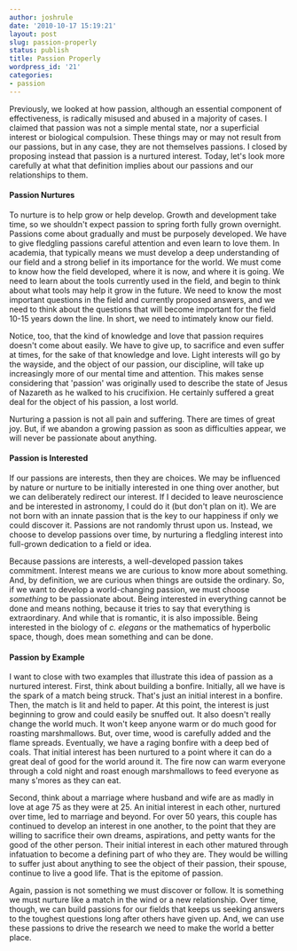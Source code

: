 ```yaml
---
author: joshrule
date: '2010-10-17 15:19:21'
layout: post
slug: passion-properly
status: publish
title: Passion Properly
wordpress_id: '21'
categories:
- passion
---
```


Previously, we looked at how passion, although an essential component of
effectiveness, is radically misused and abused in a majority of cases. I
claimed that passion was not a simple mental state, nor a superficial interest
or biological compulsion. These things may or may not result from our
passions, but in any case, they are not themselves passions. I closed by
proposing instead that passion is a nurtured interest. Today, let's look more
carefully at what that definition implies about our passions and our
relationships to them.

#### Passion Nurtures

To nurture is to help grow or help develop. Growth and development take time,
so we shouldn't expect passion to spring forth fully grown overnight. Passions
come about gradually and must be purposely developed. We have to give
fledgling passions careful attention and even learn to love them. In academia,
that typically means we must develop a deep understanding of our field and a
strong belief in its importance for the world. We must come to know how the
field developed, where it is now, and where it is going. We need to learn
about the tools currently used in the field, and begin to think about what
tools may help it grow in the future. We need to know the most important
questions in the field and currently proposed answers, and we need to think
about the questions that will become important for the field 10-15 years down
the line. In short, we need to intimately know our field.

Notice, too, that the kind of knowledge and love that passion requires doesn't
come about easily. We have to give up, to sacrifice and even suffer at times,
for the sake of that knowledge and love. Light interests will go by the
wayside, and the object of our passion, our discipline, will take up
increasingly more of our mental time and attention. This makes sense
considering that 'passion' was originally used to describe the state of Jesus
of Nazareth as he walked to his crucifixion. He certainly suffered a great
deal for the object of his passion, a lost world.

Nurturing a passion is not all pain and suffering. There are times of great
joy. But, if we abandon a growing passion as soon as difficulties appear, we
will never be passionate about anything.

#### Passion is Interested

If our passions are interests, then they are choices. We may be influenced by
nature or nurture to be initially interested in one thing over another, but we
can deliberately redirect our interest. If I decided to leave neuroscience and
be interested in astronomy, I could do it (but don't plan on it). We are not
born with an innate passion that is the key to our happiness if only we could
discover it. Passions are not randomly thrust upon us. Instead, we choose to
develop passions over time, by nurturing a fledgling interest into full-grown
dedication to a field or idea.

Because passions are interests, a well-developed passion takes commitment.
Interest means we are curious to know more about something. And, by
definition, we are curious when things are outside the ordinary. So, if we
want to develop a world-changing passion, we must choose _something_ to be
passionate about. Being interested in everything cannot be done and means
nothing, because it tries to say that everything is extraordinary. And while
that is romantic, it is also impossible. Being interested in the biology of
_c. elegans_ or the mathematics of hyperbolic space, though, does mean
something and can be done.

#### Passion by Example

I want to close with two examples that illustrate this idea of passion as a
nurtured interest. First, think about building a bonfire. Initially, all we
have is the spark of a match being struck. That's just an initial interest in
a bonfire. Then, the match is lit and held to paper. At this point, the
interest is just beginning to grow and could easily be snuffed out. It also
doesn't really change the world much. It won't keep anyone warm or do much
good for roasting marshmallows. But, over time, wood is carefully added and
the flame spreads. Eventually, we have a raging bonfire with a deep bed of
coals. That initial interest has been nurtured to a point where it can do a
great deal of good for the world around it. The fire now can warm everyone
through a cold night and roast enough marshmallows to feed everyone as many
s'mores as they can eat.

Second, think about a marriage where husband and wife are as madly in love at
age 75 as they were at 25. An initial interest in each other, nurtured over
time, led to marriage and beyond. For over 50 years, this couple has continued
to develop an interest in one another, to the point that they are willing to
sacrifice their own dreams, aspirations, and petty wants for the good of the
other person. Their initial interest in each other matured through infatuation
to become a defining part of who they are. They would be willing to suffer
just about anything to see the object of their passion, their spouse, continue
to live a good life. That is the epitome of passion.

Again, passion is not something we must discover or follow. It is something we
must nurture like a match in the wind or a new relationship. Over time,
though, we can build passions for our fields that keeps us seeking answers to
the toughest questions long after others have given up. And, we can use these
passions to drive the research we need to make the world a better place.
